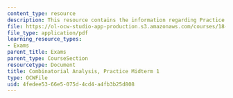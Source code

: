 ```yaml
---
content_type: resource
description: This resource contains the information regarding Practice Midterm 1.
file: https://ol-ocw-studio-app-production.s3.amazonaws.com/courses/18-314-combinatorial-analysis-fall-2014/4fedee5366e5075d4cd4a4fb3b25d808_MIT18_314F14_pracq1.pdf
file_type: application/pdf
learning_resource_types:
- Exams
parent_title: Exams
parent_type: CourseSection
resourcetype: Document
title: Combinatorial Analysis, Practice Midterm 1
type: OCWFile
uid: 4fedee53-66e5-075d-4cd4-a4fb3b25d808
---
```

